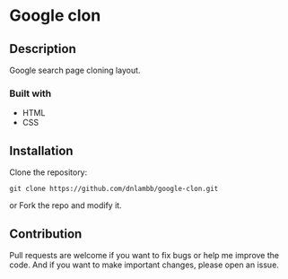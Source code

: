 # Google clon

## Description
Google search page cloning layout.

### Built with
- HTML
- CSS

## Installation
Clone the repository:
```
git clone https://github.com/dnlambb/google-clon.git
```
or Fork the repo and modify it.

## Contribution
Pull requests are welcome if you want to fix bugs or help me improve the code. And if you want to make important changes, please open an issue.